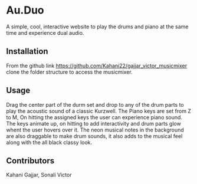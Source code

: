 # Au.Duo
A simple, cool, interactive website to play the drums and piano at the same time and experience dual audio.

## Installation
From the github link https://github.com/Kahani22/gajjar_victor_musicmixer clone the folder structure to access the musicmixer.

## Usage
Drag the center part of the durm set and drop to any of the drum parts to play the acoustic sound of a classic Kurzwell. The Piano keys are set from Z to M, On hitting the assigned keys the user can experience piano sound. The keys animate up, on hitting to add interactivity and drum parts glow whent the user hovers over it. The neon musical notes in the background are also draggable to make drum sounds, it also adds to the musical feel along with the all black classy look.

## Contributors
Kahani Gajjar, Sonali Victor
